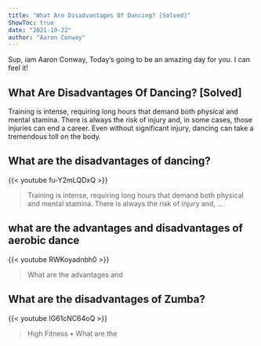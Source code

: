```yaml
---
title: "What Are Disadvantages Of Dancing? [Solved]"
ShowToc: true 
date: "2021-10-22"
author: "Aaron Conway" 
---
```


Sup, iam Aaron Conway, Today’s going to be an amazing day for you. I can feel it!
## What Are Disadvantages Of Dancing? [Solved]
 Training is intense, requiring long hours that demand both physical and mental stamina. There is always the risk of injury and, in some cases, those injuries can end a career. Even without significant injury, dancing can take a tremendous toll on the body.

## What are the disadvantages of dancing?
{{< youtube fu-Y2mLQDxQ >}}
>Training is intense, requiring long hours that demand both physical and mental stamina. There is always the risk of injury and, ...

## what are the advantages and disadvantages of aerobic dance
{{< youtube RWKoyadnbh0 >}}
>What are the advantages and 

## What are the disadvantages of Zumba?
{{< youtube IG61cNC64oQ >}}
>High Fitness • What are the 

